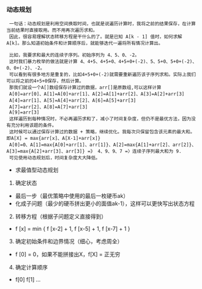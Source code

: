 ### 动态规划

````
 一句话：动态规划是利用空间换取时间，也就是说遍历计算时，我将之前的结果保存，在计算当前结果时直接取用。而不用再次遍历求和。
 因此，很容易理解状态转移方程是干什么的了。就是已知 A[k - 1] 值时，如何求解 A[k]。那么知道初始条件和计算顺序后，就能够迭代一遍将所有情况计算出。
 
 比如，我要求和最大的连续子序列。初始序列为 4、5、0、-2。
 这时我们暴力枚举的做法就是计算 4、4+5、4+5+0、4+5+0+(-2)、5、5+0、5+0+(-2)、0、0+(-2)、-2。
 可以看到有很多地方是重复的，比如4+5+0+(-2)就需要重新遍历该子序列求和。实际上我们可以将之前的4+5+0保存，然后计算。
 那我们就设一个A[]数组保存计算过的数据，arr[]是原数组,可以这样计算
 A[0]=arr[0]、A[1]=A[0]+arr[1]、A[2]=A[1]+arr[2]、A[3]=A[2]+arr[3]
 A[4]=arr[1]、A[5]=A[4]+arr[2]、A[6]=A[5]+arr[3]
 A[7]=arr[2]、A[8]=A[7]+arr[3]
 A[9]=arr[3]
 这样遍历到每种情况时，不必再遍历求和了，减小了时间复杂度，但仍不是最优方法，因为没有充分利用该题的条件。
 这时候可以通过保存计算过的数据 + 策略，继续优化。我每次只保留包含该元素的最大和。即A[X] = max{arr[x]、A[X-1]+arr[x]}
 A[0]=0、A[1]=max{A[0]+arr[1]、arr[1]}、A[2]=max{A[1]+arr[2]、arr[2]}、A[3]=max{A[2]+arr[3]、arr[3]} =》 4、9、9、7 =〉连续子序列最大和为 9.
 可见使用动态规划后，时间复杂度大大降低。
````
- 求最值型动态规划

1. 确定状态

- 最后一步（最优策略中使用的最后一枚硬币ak）
- 化成子问题（最少的硬币拼出更小的面值ak-1），这样可以更快写出状态方程

2. 转移方程（根据子问题定义直接得到）

- f [x] = min { f [x-2] + 1, f [x-5] + 1, f [x-7] + 1 }

3. 确定初始条件和边界情况（细心，考虑周全）

- f [0] = 0，如果不能拼接出X，f[X] = 正无穷

4. 确定计算顺序

- f[0] f[1] ...
